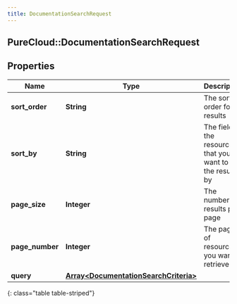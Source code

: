```yaml
---
title: DocumentationSearchRequest
---
```

## PureCloud::DocumentationSearchRequest

## Properties

|Name | Type | Description | Notes|
|------------ | ------------- | ------------- | -------------|
| **sort_order** | **String** | The sort order for results | [optional] |
| **sort_by** | **String** | The field in the resource that you want to sort the results by | [optional] |
| **page_size** | **Integer** | The number of results per page | [optional] |
| **page_number** | **Integer** | The page of resources you want to retrieve | [optional] |
| **query** | [**Array&lt;DocumentationSearchCriteria&gt;**](DocumentationSearchCriteria.html) |  | [optional] |
{: class="table table-striped"}


